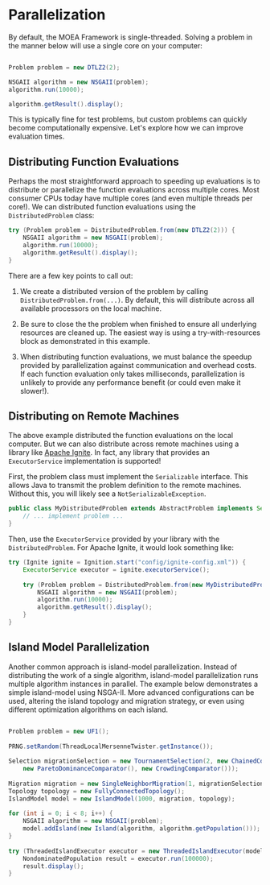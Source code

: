 # Parallelization

By default, the MOEA Framework is single-threaded.  Solving a problem in the manner below will use a single core on your computer:

```java

Problem problem = new DTLZ2(2);

NSGAII algorithm = new NSGAII(problem);
algorithm.run(10000);

algorithm.getResult().display();
```

This is typically fine for test problems, but custom problems can quickly become computationally expensive.  Let's explore how we can
improve evaluation times.

## Distributing Function Evaluations

Perhaps the most straightforward approach to speeding up evaluations is to distribute or parallelize the function evaluations across
multiple cores.  Most consumer CPUs today have multiple cores (and even multiple threads per core!).  We can distributed function
evaluations using the `DistributedProblem` class:

```java
try (Problem problem = DistributedProblem.from(new DTLZ2(2))) {
    NSGAII algorithm = new NSGAII(problem);
    algorithm.run(10000);		
    algorithm.getResult().display();
}
```

There are a few key points to call out:

1. We create a distributed version of the problem by calling `DistributedProblem.from(...)`.  By default, this will distribute across
   all available processors on the local machine.

2. Be sure to close the the problem when finished to ensure all underlying resources are cleaned up.  The easiest way is using a
   try-with-resources block as demonstrated in this example.
   
3. When distributing function evaluations, we must balance the speedup provided by parallelization against communication and overhead costs.
   If each function evaluation only takes milliseconds, parallelization is unlikely to provide any performance benefit (or could
   even make it slower!).

## Distributing on Remote Machines

The above example distributed the function evaluations on the local computer.  But we can also distribute across
remote machines using a library like [Apache Ignite](https://ignite.apache.org/).  In fact, any library that
provides an `ExecutorService` implementation is supported!

First, the problem class must implement the `Serializable` interface.  This allows Java to transmit the problem
definition to the remote machines.  Without this, you will likely see a `NotSerializableException`.

```java
public class MyDistributedProblem extends AbstractProblem implements Serializable {
    // ... implement problem ...
}
```

Then, use the `ExecutorService` provided by your library with the `DistributedProblem`.  For Apache Ignite,
it would look something like:

```java
try (Ignite ignite = Ignition.start("config/ignite-config.xml")) {
    ExecutorService executor = ignite.executorService();
			
    try (Problem problem = DistributedProblem.from(new MyDistributedProblem(), executor)) {
        NSGAII algorithm = new NSGAII(problem);
        algorithm.run(10000);		
        algorithm.getResult().display();
    }
}
```

## Island Model Parallelization

Another common approach is island-model parallelization.  Instead of distributing the work of a single algorithm, island-model
parallelization runs multiple algorithm instances in parallel.  The example below demonstrates a simple island-model using
NSGA-II.  More advanced configurations can be used, altering the island topology and migration strategy, or even using different
optimization algorithms on each island.

```java

Problem problem = new UF1();
		
PRNG.setRandom(ThreadLocalMersenneTwister.getInstance());
		
Selection migrationSelection = new TournamentSelection(2, new ChainedComparator(
	new ParetoDominanceComparator(), new CrowdingComparator()));
		
Migration migration = new SingleNeighborMigration(1, migrationSelection);
Topology topology = new FullyConnectedTopology();
IslandModel model = new IslandModel(1000, migration, topology);
		
for (int i = 0; i < 8; i++) {
	NSGAII algorithm = new NSGAII(problem);
	model.addIsland(new Island(algorithm, algorithm.getPopulation()));
}
		
try (ThreadedIslandExecutor executor = new ThreadedIslandExecutor(model)) {
	NondominatedPopulation result = executor.run(100000);
	result.display();
}
```
